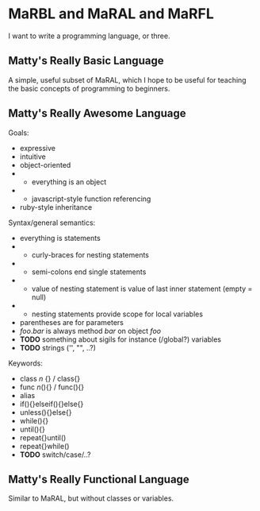 MaRBL and MaRAL and MaRFL
=========================

I want to write a programming language, or three.

Matty's Really Basic Language
-----------------------------

A simple, useful subset of MaRAL, which I hope to be useful for teaching the basic concepts of programming to beginners.

Matty's Really Awesome Language
-------------------------------

Goals:

* expressive
* intuitive
* object-oriented
* * everything is an object
* * javascript-style function referencing
* ruby-style inheritance

Syntax/general semantics:

* everything is statements
* * curly-braces for nesting statements
* * semi-colons end single statements
* * value of nesting statement is value of last inner statement (empty = null)
* * nesting statements provide scope for local variables
* parentheses are for parameters
* _foo_._bar_ is always method _bar_ on object _foo_
* **TODO** something about sigils for instance (/global?) variables
* **TODO** strings ('', "", ..?)

Keywords:

* class _n_ {} / class{}
* func _n_(){} / func(){}
* alias
* if(){}elseif(){}else{}
* unless(){}else{}
* while(){}
* until(){}
* repeat{}until()
* repeat{}while()
* **TODO** switch/case/..?

Matty's Really Functional Language
----------------------------------

Similar to MaRAL, but without classes or variables.

